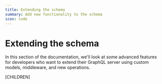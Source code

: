 ```yaml
---
title: Extending the schema
summary: Add new functionality to the schema
icon: code
---
```


# Extending the schema

In this section of the documentation, we'll look at some advanced
features for developers who want to extend their GraphQL server
using custom models, middleware, and new operations.

[CHILDREN]
